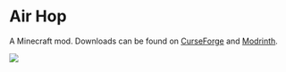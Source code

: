 # Air Hop

A Minecraft mod. Downloads can be found on [CurseForge](https://www.curseforge.com/members/fuzs_/projects) and [Modrinth](https://modrinth.com/user/Fuzs).

![](https://raw.githubusercontent.com/Fuzss/modresources/main/pages/data/airhop/banner.png)
